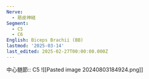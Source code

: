 ```yaml
---
Nerve:
  - 筋皮神経
Segment:
  - C5
  - C6
English: Biceps Brachii (BB)
lastmod: '2025-03-14'
last_edited: 2025-02-27T00:00:00.000Z
---
```


中心髄節:: C5
![[Pasted image 20240803184924.png]]
